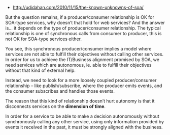 - http://udidahan.com/2010/11/15/the-known-unknowns-of-soa/

But the question remains, if a producer/consumer relationship is OK for SOA-type services, why doesn’t that hold for web services? And the answer is… it depends on the type of producer/consumer relationship. The typical relationship is one of synchronous calls from consumer to producer, this is not OK for SOA-type services either.


You see, this synchronous producer/consumer implies a model where services are not able to fulfill their objectives without calling other services. In order for us to achieve the IT/Business alignment promised by SOA, we need services which are autonomous, ie. able to fulfill their objectives without that kind of external help.


Instead, we need to look for a more loosely coupled producer/consumer relationship – like publish/subscribe, where the producer emits events, and the consumer subscribes and handles those events.

The reason that this kind of relationship doesn’t hurt autonomy is that it disconnects services on the __dimension of time__.

In order for a service to be able to make a decision autonomously without synchronously calling any other service, using only information provided by events it received in the past, it must be strongly aligned with the business.


